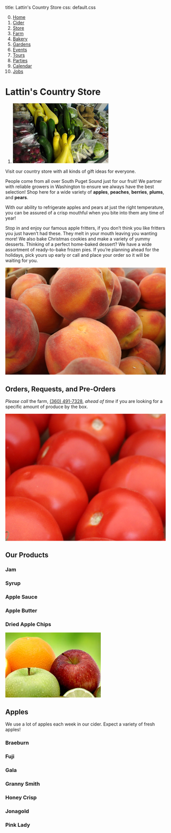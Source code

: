 title: Lattin's Country Store
css: default.css

0. [Home](index.html)
1. [Cider](cider.html)
2. [Store](store.html)
3. [Farm](farm.html)
4. [Bakery](bakery.html)
5. [Gardens](gardens.html)
6. [Events](events.html)
7. [Tours](tours.html)
8. [Parties](parties.html)
9. [Calendar](calendar.html)
10. [Jobs](jobs.html)

# Lattin's Country Store

1. ![Assorted produce](images/produce-assortment.jpg)

Visit our country store with all kinds of gift ideas for everyone.

People come from all over South Puget Sound just for our fruit!
We partner with reliable growers in Washington to ensure we always have the best selection!
Shop here for a wide variety of **apples**, **peaches**, **berries**, **plums**, and **pears**.

With our ability to refrigerate apples and pears at just the right temperature, you can be assured of a crisp mouthful when you bite into them any time of year!

Stop in and enjoy our famous apple fritters, if you don’t think you like fritters you just haven’t had these.
They melt in your mouth leaving you wanting more!
We also bake Christmas cookies and make a variety of yummy desserts.
Thinking of a perfect home-baked dessert?
We have a wide assortment of ready-to-bake frozen pies.
If you’re planning ahead for the holidays, pick yours up early or call and place your order so it will be waiting for you.

![Peaches](images/peaches.jpg)

## Orders, Requests, and Pre-Orders

*Please call* the farm, [(360) 491-7328](tel:+1-360-491-7328), *ahead of time* if you are looking for a specific amount of produce by the box.

![Tomatoes](images/tomatoes.jpg)

## Our Products

### Jam

### Syrup

### Apple Sauce

### Apple Butter

### Dried Apple Chips

![Apples and Fruit](images/apples-and-fruit.jpg)

## Apples

We use a lot of apples each week in our cider.
Expect a variety of fresh apples!

### Braeburn

### Fuji

### Gala

### Granny Smith

### Honey Crisp

### Jonagold

### Pink Lady

